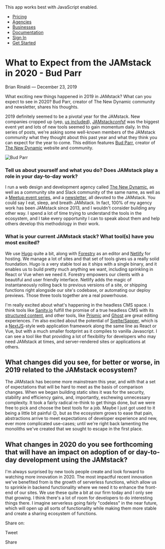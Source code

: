 This app works best with JavaScript enabled.





-   [Pricing](/pricing)
-   [Agencies](/agencies)
-   [Businesses](/businesses)
-   [Documentation](https://www.stackbit.com/docs/)
-   [Sign In](https://app.stackbit.com/)
-   <a href="https://app.stackbit.com/create" class="button-component button-component-theme-accent button-component-hollow"><span>Get Started</span></a>

What to Expect from the JAMstack in 2020 - Bud Parr
===================================================

Brian Rinaldi — December 23, 2019

What exciting new things happened in 2019 in JAMstack? What can you expect to see in 2020? Bud Parr, creator of The New Dynamic community and newsletter, shares his thoughts.

2019 definitely seemed to be a pivotal year for the JAMstack. New companies cropped up (yep, [us included](https://www.stackbit.com/)), [JAMstack*conf*sf](https://jamstackconf.com/sf/) was the biggest event yet and lots of new tools seemed to gain momentum daily. In this series of posts, we're asking some well-known members of the JAMstack community what they thought about this past year and what they think you can expect for the year to come. This edition features [Bud Parr](https://twitter.com/budparr), creator of [The New Dynamic](https://www.thenewdynamic.org/) website and community.

![Bud Parr](/images/1577113617-budparr.jpg)

### Tell us about yourself and what you do? Does JAMstack play a role in your day-to-day work?

I run a web design and development agency called [The New Dynamic](https://www.thenewdynamic.org/), as well as a community site and Slack community of the same name, as well as a [Meetup event series](https://www.meetup.com/JAMstack-nyc/), and a [newsletter](https://www.getrevue.co/profile/thenewdynamic), all devoted to the JAMstack. You could say I eat, sleep, and breath JAMstack. In fact, 100% of my agency work has been JAMstack since 2013, and I wouldn't consider building any other way. I spend a lot of time trying to understand the tools in the ecosystem, and I take every opportunity I can to speak about them and help others develop this methodology in their work.

### What is your current JAMstack stack? What tool(s) have you most excited?

We use [Hugo](https://gohugo.io/) quite a bit, along with [Forestry](https://forestry.io/) as an editor and [Netlify](https://www.netlify.com/) for hosting. We manage a lot of sites and that set of tools gives us a really solid foundation. Hugo is a very stable tool as it ships with a single binary, and it enables us to build pretty much anything we want, including sprinkling in React or Vue when we need it. Forestry empowers our clients with a beautiful and user friendly interface. Netlify adds the magic of instantaneously rolling back to previous versions of a site, or shipping functions right alongside our site's codebase, or automating our deploy previews. Those three tools together are a real powerhouse.

I'm really excited about what's happening in the headless CMS space. I think tools like [Sanity.io](https://www.sanity.io/) fulfill the promise of a true headless CMS with its [structured content](https://www.sanity.io/structured-content), and other tools, like [Prismic](https://prismic.io/) and [Ghost](https://ghost.org/) are great editing experiences. I'm also excited about the potential of [Svelte/Sapper](https://sapper.svelte.dev/), which is a [NextJS](https://nextjs.org/)-style web application framework along the same line as React or Vue, but with a much smaller footprint as it compiles to vanilla Javascript. I can see a tool like that providing a lot of flexibility for developers who may need JAMstack at times, and server-rendered sites or applications at others.

What changes did you see, for better or worse, in 2019 related to the JAMstack ecosystem?
-----------------------------------------------------------------------------------------

The JAMstack has become more mainstream this year, and with that a set of expectations that will be hard to meet as the basis of comparison changes. When we began building static sites it was for the security, stability and efficiency gains, and, importantly, eschewing unnecessary complexity. It took a fairly radical re-think to get things done, but we were free to pick and choose the best tools for a job. Maybe I just got used to it being a little bit painful 😉, but as the ecosystem grows to ease that pain, abstractions arrive to meet expectations of developer experience and new, ever more complicated use-cases; until we're right back lamenting the monoliths we've created that we sought to escape in the first place.

What changes in 2020 do you see forthcoming that will have an impact on adoption of or day-to-day development using the JAMstack?
---------------------------------------------------------------------------------------------------------------------------------

I'm always surprised by new tools people create and look forward to watching more innovation in 2020. The most impactful recent innovation we've benefited from is the growth of serverless functions, which allow us to sprinkle in backend functionality where we need it to enhance the front-end of our sites. We use these quite a bit at our firm today and I only see that growing. I think there's a lot of room for developers to do interesting things there. I imagine serverless going fairly "codeless" in the near future, which will open up all sorts of functionality while making them more stable and create a sharing ecosystem of functions.

<span class="post-share-title">Share on:</span>

Tweet

Share













<!-- -->



<!-- -->








